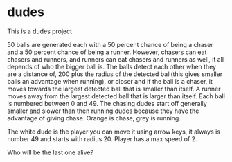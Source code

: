 # dudes
This is a dudes project

50 balls are generated each with a 50 percent chance of being a chaser and a 50 percent chance of being a runner. However, chasers can eat chasers and runners, and runners can eat chasers and runners as well, it all depends of who the bigger ball is. The balls detect each other when they are a distance of, 200 plus the radius of the detected ball(this gives smaller balls an advantage when running), or closer and if the ball is a chaser, it moves towards the largest detected ball that is smaller than itself. A runner moves away from the largest detected ball that is larger than itself. Each ball is numbered between 0 and 49. The chasing dudes start off generally smaller and slower than then running dudes because they have the advantage of giving chase. Orange is chase, grey is running.

The white dude is the player you can move it using arrow keys, it always is number 49 and starts with radius 20. Player has a max speed of 2.

Who will be the last one alive?